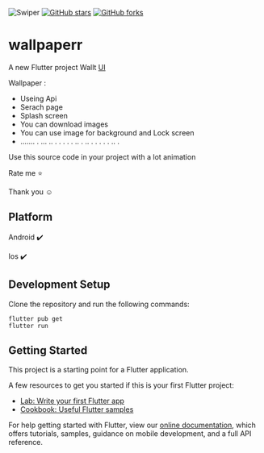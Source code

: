 ![Swiper](https://www.androidauthority.com/wp-content/uploads/2021/09/Wallpaper-Engine-Steam-App.jpg)
[![GitHub stars](https://img.shields.io/github/stars/iampawan/FlutterExampleApps.svg?style=social&label=Star)](https://github.com/amirziyacode)
[![GitHub forks](https://img.shields.io/github/forks/iampawan/FlutterExampleApps.svg?style=social&label=Fork)](https://github.com/amirziyacode?tab=repositories)


# wallpaperr

A new Flutter project Wallt [UI](https://dribbble.com/shots/15976540-Live-Wallpaper-4k/attachments/7813104?mode=media)

Wallpaper : 
 - Useing Api
 - Serach page
 - Splash screen
 - You can download images 
 - You can use image for background and Lock screen
 - ....... . ... .. . . . . . .. . .. . . . . . .. . 

Use this source code in your project with  a lot animation 

 Rate me ⭐

Thank you ☺

## Platform

Android ✔️

Ios ✔️



## Development Setup
Clone the repository and run the following commands:
```
flutter pub get
flutter run
```

## Getting Started

This project is a starting point for a Flutter application.

A few resources to get you started if this is your first Flutter project:

- [Lab: Write your first Flutter app](https://flutter.dev/docs/get-started/codelab)
- [Cookbook: Useful Flutter samples](https://flutter.dev/docs/cookbook)

For help getting started with Flutter, view our
[online documentation](https://flutter.dev/docs), which offers tutorials,
samples, guidance on mobile development, and a full API reference.
